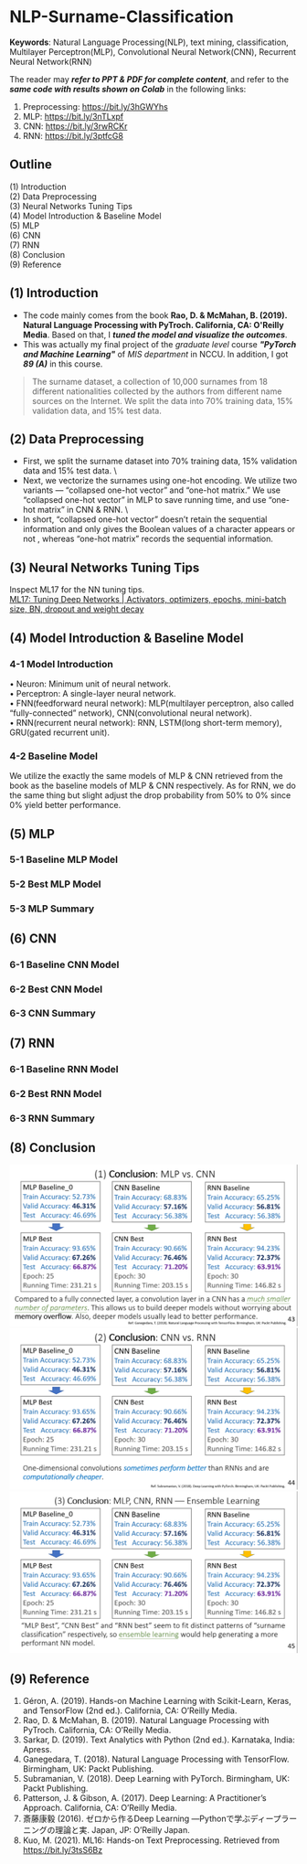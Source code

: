 # NLP-Surname-Classification

**Keywords**: Natural Language Processing(NLP), text mining, classification, Multilayer Perceptron(MLP), Convolutional Neural Network(CNN), Recurrent Neural Network(RNN)

The reader may ***refer to PPT & PDF for complete content***, and refer to the ***same code with results shown on Colab*** in the following links:
1. Preprocessing: https://bit.ly/3hGWYhs
2. MLP: https://bit.ly/3nTLxpf
3. CNN: https://bit.ly/3rwRCKr
4. RNN: https://bit.ly/3ptfcG8


## Outline
(1) Introduction \
(2) Data Preprocessing \
(3) Neural Networks Tuning Tips \
(4) Model Introduction & Baseline Model \
(5) MLP \
(6) CNN \
(7) RNN \
(8) Conclusion \
(9) Reference 


## (1) Introduction

- The code mainly comes from the book **Rao, D. & McMahan, B. (2019). Natural Language Processing with PyTroch. California, CA: O'Reilly Media**. Based on that, I ***tuned the model and visualize the outcomes***. 
- This was actually my final project of the *graduate level* course ***"PyTorch and Machine Learning"*** of *MIS department* in NCCU. In addition, I got ***89 (A)*** in this course.

>  The surname dataset, a collection of 10,000 surnames from 18 different nationalities collected by the authors from different name sources on the Internet. We split the data into 70% training data, 15% validation data, and 15% test data.


## (2) Data Preprocessing

- First, we split the surname dataset into 70% training data, 15% validation data and 15% test data. \
- Next, we vectorize the surnames using one-hot encoding. We utilize two variants — “collapsed one-hot vector” and “one-hot matrix.” We use “collapsed one-hot vector” in MLP to save running time, and use “one-hot matrix” in CNN & RNN. \
- In short, “collapsed one-hot vector” doesn’t retain the sequential information and only gives the Boolean values of a character appears or not , whereas “one-hot matrix” records the sequential information.


## (3) Neural Networks Tuning Tips
Inspect ML17 for the NN tuning tips. \
[ML17: Tuning Deep Networks |  Activators, optimizers, epochs, mini-batch size, BN, dropout and weight decay](https://medium.com/analytics-vidhya/ml17-a2f9315e5f1a)


## (4) Model Introduction & Baseline Model

### 4-1 Model Introduction
• Neuron: Minimum unit of neural network. \
• Perceptron: A single-layer neural network. \
• FNN(feedforward neural network): MLP(multilayer perceptron, also called “fully-connected” network), CNN(convolutional neural network). \
• RNN(recurrent neural network): RNN, LSTM(long short-term memory), GRU(gated recurrent unit). 

### 4-2 Baseline Model
We utilize the exactly the same models of MLP & CNN retrieved from the book as the baseline models of MLP & CNN respectively. As for RNN, we do the same thing but slight adjust the drop probability from 50% to 0% since 0% yield better performance.


## (5) MLP
### 5-1 Baseline MLP Model
### 5-2 Best MLP Model
### 5-3 MLP Summary


## (6) CNN
### 6-1 Baseline CNN Model
### 6-2 Best CNN Model
### 6-3 CNN Summary


## (7) RNN
### 6-1 Baseline RNN Model
### 6-2 Best RNN Model
### 6-3 RNN Summary


## (8) Conclusion
![conclusion_1](1_Surname.png) \
![conclusion_2](2_Surname.png) \
![conclusion_3](3_Surname.png) 


## (9) Reference
1. Géron, A. (2019). Hands-on Machine Learning with Scikit-Learn, Keras, and TensorFlow (2nd ed.). California, CA: O’Reilly Media.
2. Rao, D. & McMahan, B. (2019). Natural Language Processing with PyTroch. California, CA: O’Reilly Media.
3. Sarkar, D. (2019). Text Analytics with Python (2nd ed.). Karnataka, India: Apress.
4. Ganegedara, T. (2018). Natural Language Processing with TensorFlow. Birmingham, UK: Packt Publishing.
5. Subramanian, V. (2018). Deep Learning with PyTorch. Birmingham, UK: Packt Publishing.
6. Patterson, J. & Gibson, A. (2017). Deep Learning: A Practitioner’s Approach. California, CA: O’Reilly Media.
7. 斎藤康毅 (2016). ゼロから作るDeep Learning ―Pythonで学ぶディープラーニングの理論と実. Japan, JP: O’Reilly Japan.
8. Kuo, M. (2021). ML16: Hands-on Text Preprocessing. Retrieved from https://bit.ly/3tsS6Bz

